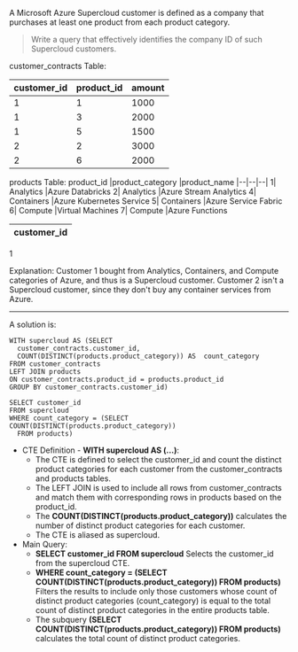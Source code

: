 A Microsoft Azure Supercloud customer is defined as a company that purchases at least one product from each product category.

> Write a query that effectively identifies the company ID of such Supercloud customers.



customer_contracts Table:

customer_id	|product_id	|amount
|--|--|--|
1	|1	|1000
1	|3	|2000
1	|5	|1500
2	|2	|3000
2	|6	|2000

products Table:
product_id	|product_category	|product_name
|--|--|--|
1|	Analytics	|Azure Databricks
2|	Analytics	|Azure Stream Analytics
4|	Containers	|Azure Kubernetes Service
5|	Containers	|Azure Service Fabric
6|	Compute	|Virtual Machines
7|	Compute	|Azure Functions

|customer_id
|--|
1

Explanation:
Customer 1 bought from Analytics, Containers, and Compute categories of Azure, and thus is a Supercloud customer. 
Customer 2 isn't a Supercloud customer, since they don't buy any container services from Azure.

***

A solution is:
```
WITH supercloud AS (SELECT 
  customer_contracts.customer_id,
  COUNT(DISTINCT(products.product_category)) AS  count_category
FROM customer_contracts
LEFT JOIN products
ON customer_contracts.product_id = products.product_id
GROUP BY customer_contracts.customer_id)

SELECT customer_id 
FROM supercloud
WHERE count_category = (SELECT COUNT(DISTINCT(products.product_category))
  FROM products)
```

* CTE Definition - **WITH supercloud AS (...)**:
    * The CTE is defined to select the customer_id and count the distinct product categories for each customer from the customer_contracts and products tables.
    * The LEFT JOIN is used to include all rows from customer_contracts and match them with corresponding rows in products based on the product_id.
    * The **COUNT(DISTINCT(products.product_category))** calculates the number of distinct product categories for each customer.
    * The CTE is aliased as supercloud.
* Main Query:
    * **SELECT customer_id FROM supercloud**
    Selects the customer_id from the supercloud CTE.
    * **WHERE count_category = (SELECT COUNT(DISTINCT(products.product_category)) FROM products)**
    Filters the results to include only those customers whose count of distinct product categories (count_category) is equal to the total count of distinct product categories in the entire products table.
    * The subquery **(SELECT COUNT(DISTINCT(products.product_category)) FROM products)** calculates the total count of distinct product categories.